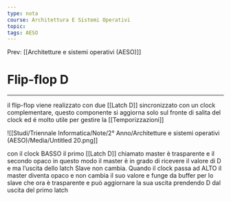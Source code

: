 ```yaml
---
type: nota
course: Architettura E Sistemi Operativi
topic: 
tags: AESO
---
```


Prev: [[Architetture e sistemi operativi (AESO)]]

# Flip-flop D
---
il flip-flop viene realizzato con due [[Latch D]] sincronizzato con un clock complementare, questo componente si aggiorna solo sul fronte di salita del clock ed é molto utile per gestire la [[Temporizzazioni]]

![[Studi/Triennale Informatica/Note/2° Anno/Architetture e sistemi operativi (AESO)/Media/Untitled 20.png]]

con il clock BASSO il primo [[Latch D]] chiamato master è trasparente e il secondo opaco in questo modo il master è in grado di ricevere il valore di D e ma l’uscita dello latch Slave non cambia. Quando il clock passa ad ALTO il master diventa opaco e non cambia il suo valore e funge da buffer per lo slave che ora è trasparente e può aggiornare la sua uscita prendendo D dal uscita del primo latch
